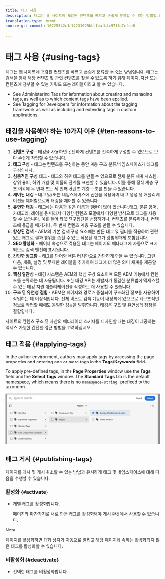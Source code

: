 ```yaml
---
title: 태그 사용
description: 태그는 웹 사이트에 포함된 컨텐츠를 빠르고 손쉽게 분류할 수 있는 방법입니다.
translation-type: tm+mt
source-git-commit: 16725342c1a14231025bbc1bafb4c97f0d7cfce8

---
```



# 태그 사용 {#using-tags}

태그는 웹 사이트에 포함된 컨텐츠를 빠르고 손쉽게 분류할 수 있는 방법입니다. 태그는 검색을 통해 해당 컨텐츠 및 관련 컨텐츠를 찾을 수 있도록 하기 위해 페이지, 자산 또는 컨텐츠에 첨부할 수 있는 키워드 또는 레이블이라고 할 수 있습니다.

* See Administering Tags for information about creating and managing tags, as well as to which content tags have been applied. <!-- See [Administering Tags](/help/sites-administering/tags.md) for information about creating and managing tags, as well as to which content tags have been applied.-->
* See Tagging for Developers for information about the tagging framework as well as including and extending tags in custom applications. <!-- See [Tagging for Developers](/help/sites-developing/tags.md) for information about the tagging framework as well as including and extending tags in custom applications.-->

## 태깅을 사용해야 하는 10가지 이유 {#ten-reasons-to-use-tagging}

1. **컨텐츠 구성** - 태깅을 사용하면 간단하게 컨텐츠를 신속하게 구성할 수 있으므로 보다 손쉽게 작업할 수 있습니다.
1. **태그 구성** - 태그는 컨텐츠를 구성하는 동안 계층 구조 분류/네임스페이스가 태그를 구성합니다.
1. **심층적인 구성** 태그 - 태그와 하위 태그를 만들 수 있으므로 전체 분류 체계 시스템, 상위 용어, 하위 개념 및 이들의 관계를 표현할 수 있습니다. 이를 통해 정식 계층 구조 이외에 두 번째 또는 세 번째 컨텐츠 계층 구조를 만들 수 있습니다.
1. **제어된 태깅** - 태그 및/또는 네임스페이스에 권한을 적용하여 태그 생성 및 애플리케이션을 제어함으로써 태깅을 제어할 수 있습니다.
1. **유연한 태깅** - 태그에는 다음과 같은 이름과 얼굴이 많이 있습니다.태그, 분류 용어, 카테고리, 레이블 등 따라서 다양한 컨텐츠 모델에서 다양한 방식으로 태그를 사용할 수 있습니다. 예를 들어 타겟 인구집단을 선정하거나, 컨텐츠를 분류하거나, 컨텐츠에 등급을 매기거나, 두 번째 컨텐츠 계층 구조를 만들 수 있습니다.
1. **향상된 검색** - AEM의 기본 검색 구성 요소에는 만든 태그 및 필터를 적용하여 관련 있는 태그로 결과 범위를 좁힐 수 있는 적용된 태그가 광범위하게 포함됩니다.
1. **SEO 활성화** - 페이지 속성으로 적용된 태그는 페이지의 메타태그에 자동으로 표시되므로 검색 엔진에 표시됩니다.
1. **간단한 정교함** - 태그를 단어와 버튼 터치만으로 간단하게 만들 수 있습니다. 그런 다음, 제목, 설명 및 무제한 레이블을 추가하여 태그에 더 많은 의미 체계를 제공할 수 있습니다.
1. **핵심 일관성** - 태깅 시스템은 AEM의 핵심 구성 요소이며 모든 AEM 기능에서 컨텐츠를 분류하는 데 사용됩니다. 또한 태깅 API는 개발자가 동일한 분류법에 액세스할 수 있는 태깅 지원 애플리케이션을 작성하는 데 사용할 수 있습니다.
1. **구조 및 유연성 결합** - AEM은 페이지와 경로가 중첩되어 구조화된 정보를 사용하여 작업하는 데 이상적입니다. 전체 텍스트 검색 기능이 내장되어 있으므로 비구조적인 정보로 작업할 때에도 동일한 성능을 발휘합니다. 태깅은 구조 및 유연성의 장점을 결합합니다.

사이트의 컨텐츠 구조 및 자산의 메타데이터 스키마를 디자인할 때는 태깅이 제공하는 액세스 가능한 간단한 접근 방법을 고려하십시오.

## 태그 적용 {#applying-tags}

In the author environment, authors may apply tags by accessing the page properties and entering one or more tags in the **Tags/Keywords** field.

To apply pre-defined tags, in the **Page Properties** window use the **Tags** field and the **Select Tags** window. The **Standard Tags** tab is the default namespace, which means there is no `namespace-string:` prefixed to the taxonomy. <!-- To apply [pre-defined tags](/help/sites-administering/tags.md), in the **Page Properties** window use the **Tags** field and the **Select Tags** window.-->

![여러 태그 선택](/help/sites-cloud/authoring/assets/tags-select.png)

## 태그 게시 {#publishing-tags}

페이지를 게시 및 게시 취소할 수 있는 방법과 유사하게 태그 및 네임스페이스에 대해 다음을 수행할 수 있습니다.

### 활성화 {#activate}

* 개별 태그를 활성화합니다.

   페이지와 마찬가지로 새로 만든 태그를 활성화해야 게시 환경에서 사용할 수 있습니다.

>[!NOTE]
>
>페이지를 활성화하면 대화 상자가 자동으로 열리고 해당 페이지에 속하는 활성화되지 않은 태그를 활성화할 수 있습니다.

### 비활성화 {#deactivate}

* 선택한 태그를 비활성화합니다.
